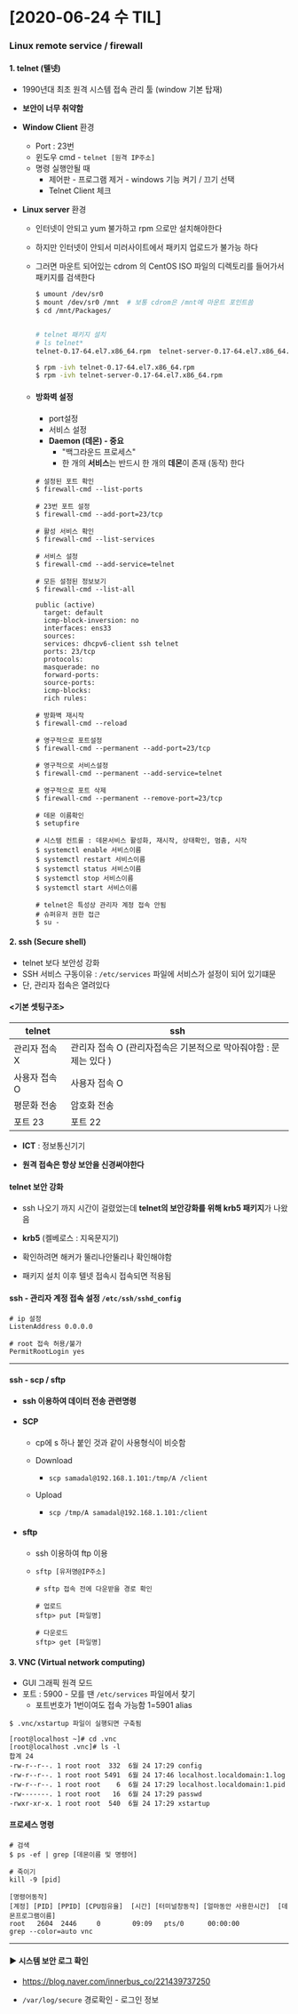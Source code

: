 # [2020-06-24 수 TIL]

### Linux remote service / firewall



#### 1. telnet (텔넷)

- 1990년대 최초 원격 시스템 접속 관리 툴 (window 기본 탑재)
- **보안이 너무 취약함** 

- **Window Client** 환경

  - Port : 23번 
  - 윈도우 cmd - `telnet [원격 IP주소]`
  - 명령 실행안될 때 
    - 제어판 - 프로그램 제거 - windows 기능 켜기 / 끄기 선택 
    - Telnet Client 체크 

- **Linux server** 환경

  - 인터넷이 안되고 yum 불가하고 rpm 으로만 설치해야한다

  - 하지만 인터넷이 안되서 미러사이트에서 패키지 업로드가 불가능 하다 

  - 그러면 마운트 되어있는 cdrom 의 CentOS ISO 파일의 디렉토리를 들어가서 패키지를 검색한다 

    ```sh
    $ umount /dev/sr0 
    $ mount /dev/sr0 /mnt  # 보통 cdrom은 /mnt에 마운트 포인트씀
    $ cd /mnt/Packages/
    
    
    # telnet 패키지 설치
    # ls telnet*
    telnet-0.17-64.el7.x86_64.rpm  telnet-server-0.17-64.el7.x86_64.rpm
    
    $ rpm -ivh telnet-0.17-64.el7.x86_64.rpm
    $ rpm -ivh telnet-server-0.17-64.el7.x86_64.rpm
    
    ```

  - #### **방화벽 설정**

    - port설정
    - 서비스 설정
    - **Daemon (데몬) - 중요**
      - "백그라운드 프로세스"
      - 한 개의 **서비스**는 반드시 한 개의 **데몬**이 존재 (동작) 한다

    ```shell
    # 설정된 포트 확인
    $ firewall-cmd --list-ports
    
    # 23번 포트 설정
    $ firewall-cmd --add-port=23/tcp
    
    # 활성 서비스 확인
    $ firewall-cmd --list-services
    
    # 서비스 설정
    $ firewall-cmd --add-service=telnet
    
    # 모든 설정된 정보보기
    $ firewall-cmd --list-all
    
    public (active)
      target: default
      icmp-block-inversion: no
      interfaces: ens33
      sources: 
      services: dhcpv6-client ssh telnet
      ports: 23/tcp
      protocols: 
      masquerade: no
      forward-ports: 
      source-ports: 
      icmp-blocks: 
      rich rules: 
    
    # 방화벽 재시작
    $ firewall-cmd --reload
    
    # 영구적으로 포트설정
    $ firewall-cmd --permanent --add-port=23/tcp
    
    # 영구적으로 서비스설정 
    $ firewall-cmd --permanent --add-service=telnet
    
    # 영구적으로 포트 삭제
    $ firewall-cmd --permanent --remove-port=23/tcp
    
    # 데몬 이름확인
    $ setupfire
    
    # 시스템 컨트롤 : 데몬서비스 활성화, 재시작, 상태확인, 멈춤, 시작
    $ systemctl enable 서비스이름
    $ systemctl restart 서비스이름 
    $ systemctl status 서비스이름 
    $ systemctl stop 서비스이름
    $ systemctl start 서비스이름 
    
    # telnet은 특성상 관리자 계정 접속 안됨 
    # 슈퍼유저 권한 접근 
    $ su -
    ```



#### 2. ssh (Secure shell)

- telnet 보다 보안성 강화
- SSH 서비스 구동이유 : `/etc/services` 파일에 서비스가 설정이 되어 있기떄문
- 단, 관리자 접속은 열려있다 



#### <기본 셋팅구조>

| telnet        | ssh                                                          |
| ------------- | ------------------------------------------------------------ |
| 관리자 접속 X | 관리자 접속 O (관리자접속은 기본적으로 막아줘야함 : 문제는 있다 ) |
| 사용자 접속 O | 사용자 접속 O                                                |
| 평문화 전송   | 암호화 전송                                                  |
| 포트 23       | 포트 22                                                      |

- **ICT** : 정보통신기기 

- **원격 접속은 항상 보안을 신경써야한다** 



#### telnet 보안 강화 

- ssh 나오기 까지 시간이 걸렸었는데 **telnet의 보안강화를 위해 krb5 패키지**가 나왔음 
- **krb5** (켈베로스 : 지옥문지기)

- 확인하려면 해커가 뚤리나안뚤리나 확인해야함 
- 패키지 설치 이후 텔넷 접속시 접속되면 적용됨



#### ssh - 관리자 계정 접속 설정 `/etc/ssh/sshd_config `

```shell
# ip 설정
ListenAddress 0.0.0.0

# root 접속 허용/불가
PermitRootLogin yes
```

***

#### ssh - scp / sftp

- **ssh 이용하여  데이터 전송 관련명령**

- #### SCP  

  -  cp에 s 하나 붙인 것과 같이 사용형식이 비슷함

  - Download

    - `scp samadal@192.168.1.101:/tmp/A /client`   

  - Upload

    - `scp /tmp/A samadal@192.168.1.101:/client`   

      

- #### sftp

  - ssh 이용하여 ftp 이용 

  - `sftp [유저명@IP주소] `

    ```shell
    # sftp 접속 전에 다운받을 경로 확인
    
    # 업로드
    sftp> put [파일명]   
    
    # 다운로드
    sftp> get [파일명]
    ```



#### 3. VNC (Virtual network computing)

- GUI  그래픽 원격 모드
- 포트 : 5900 - 모를 땐 `/etc/services` 파일에서 찾기
  - 포트번호가 1번이여도 접속 가능함 1=5901 alias 

```shell
$ .vnc/xstartup 파일이 실행되면 구축됨 

[root@localhost ~]# cd .vnc
[root@localhost .vnc]# ls -l
합계 24
-rw-r--r--. 1 root root  332  6월 24 17:29 config
-rw-r--r--. 1 root root 5491  6월 24 17:46 localhost.localdomain:1.log
-rw-r--r--. 1 root root    6  6월 24 17:29 localhost.localdomain:1.pid
-rw-------. 1 root root   16  6월 24 17:29 passwd
-rwxr-xr-x. 1 root root  540  6월 24 17:29 xstartup

```



#### 프로세스 명령

```shell
# 검색
$ ps -ef | grep [데몬이름 및 명령어]

# 죽이기
kill -9 [pid]
																	   [명령어동작]
[계정] [PID] [PPID] [CPU점유율]  [시간] [터미널창동작] [얼마동안 사용한시간]  [데몬프로그램이름]
root   2604  2446     0        09:09   pts/0      00:00:00         grep --color=auto vnc

```





***



#### ▶ 시스템 보안 로그 확인

- https://blog.naver.com/innerbus_co/221439737250

- `/var/log/secure` 경로확인 - 로그인 정보 

